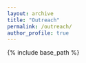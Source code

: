 ```yaml
---
layout: archive
title: "Outreach"
permalink: /outreach/
author_profile: true
---
```

{% include base_path %}
